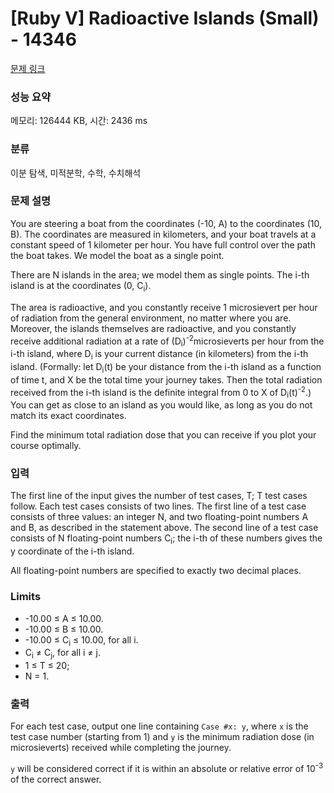 # [Ruby V] Radioactive Islands (Small) - 14346 

[문제 링크](https://www.acmicpc.net/problem/14346) 

### 성능 요약

메모리: 126444 KB, 시간: 2436 ms

### 분류

이분 탐색, 미적분학, 수학, 수치해석

### 문제 설명

<p>You are steering a boat from the coordinates (-10, A) to the coordinates (10, B). The coordinates are measured in kilometers, and your boat travels at a constant speed of 1 kilometer per hour. You have full control over the path the boat takes. We model the boat as a single point.</p>

<p>There are N islands in the area; we model them as single points. The i-th island is at the coordinates (0, C<sub>i</sub>).</p>

<p>The area is radioactive, and you constantly receive 1 microsievert per hour of radiation from the general environment, no matter where you are. Moreover, the islands themselves are radioactive, and you constantly receive additional radiation at a rate of (D<sub>i</sub>)<sup>-2</sup>microsieverts per hour from the i-th island, where D<sub>i</sub> is your current distance (in kilometers) from the i-th island. (Formally: let D<sub>i</sub>(t) be your distance from the i-th island as a function of time t, and X be the total time your journey takes. Then the total radiation received from the i-th island is the definite integral from 0 to X of D<sub>i</sub>(t)<sup>-2</sup>.) You can get as close to an island as you would like, as long as you do not match its exact coordinates.</p>

<p>Find the minimum total radiation dose that you can receive if you plot your course optimally.</p>

<ul>
</ul>

### 입력 

 <p>The first line of the input gives the number of test cases, T; T test cases follow. Each test cases consists of two lines. The first line of a test case consists of three values: an integer N, and two floating-point numbers A and B, as described in the statement above. The second line of a test case consists of N floating-point numbers C<sub>i</sub>; the i-th of these numbers gives the y coordinate of the i-th island.</p>

<p>All floating-point numbers are specified to exactly two decimal places.</p>

<h3>Limits</h3>

<ul>
	<li>-10.00 ≤ A ≤ 10.00.</li>
	<li>-10.00 ≤ B ≤ 10.00.</li>
	<li>-10.00 ≤ C<sub>i</sub> ≤ 10.00, for all i.</li>
	<li>C<sub>i</sub> ≠ C<sub>j</sub>, for all i ≠ j.</li>
	<li>1 ≤ T ≤ 20;</li>
	<li>N = 1.</li>
</ul>

### 출력 

 <p>For each test case, output one line containing <code>Case #x: y</code>, where <code>x</code> is the test case number (starting from 1) and <code>y</code> is the minimum radiation dose (in microsieverts) received while completing the journey.</p>

<p><code>y</code> will be considered correct if it is within an absolute or relative error of 10<sup>-3</sup> of the correct answer.</p>

